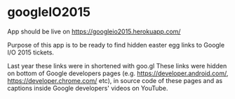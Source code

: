 # googleIO2015

App should be live on https://googleio2015.herokuapp.com/

Purpose of this app is to be ready to find hidden easter egg links to Google I/O 2015 tickets.

Last year these links were in shortened with goo.gl
These links were hidden on bottom of Google developers pages (e.g. https://developer.android.com/, https://developer.chrome.com/ etc), in source code of these pages and as captions inside Google developers' videos on YouTube.
